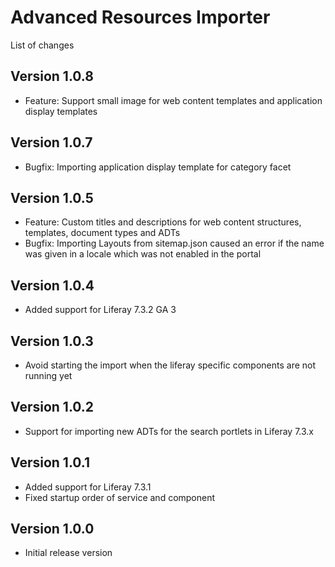 Advanced Resources Importer
===========================

List of changes

Version 1.0.8
-------------
* Feature: Support small image for web content templates and application display templates

Version 1.0.7
-------------
* Bugfix: Importing application display template for category facet

Version 1.0.5
-------------
* Feature: Custom titles and descriptions for web content structures, templates, document types and ADTs
* Bugfix: Importing Layouts from sitemap.json caused an error if the name was given in a locale which was not enabled in the portal

Version 1.0.4
-------------
* Added support for Liferay 7.3.2 GA 3

Version 1.0.3
-------------
* Avoid starting the import when the liferay specific components are not running yet

Version 1.0.2
-------------
* Support for importing new ADTs for the search portlets in Liferay 7.3.x

Version 1.0.1
-------------
* Added support for Liferay 7.3.1
* Fixed startup order of service and component

Version 1.0.0
-------------
* Initial release version